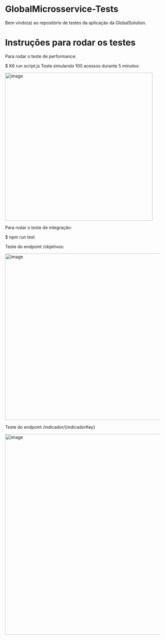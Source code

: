 # GlobalMicrosservice-Tests

Bem vindo(a) ao repositório de testes da aplicação da GlobalSolution.

# Instruções para rodar os testes
Para rodar o teste de performance:

$ K6 run script.js
Teste simulando 100 acessos durante 5 minutos:

<img width="480" alt="image" src="https://github.com/Bruninho20/GlobalMicrosservice-Tests/assets/99261881/2deee7b8-d9ec-488f-8abb-281941e4abd4">

Para rodar o teste de integração:

$ npm run test


Teste do endpoint /objetivos:

<img width="541" alt="image" src="https://github.com/Bruninho20/GlobalMicrosservice-Tests/assets/99261881/a7223900-8c50-4ee2-a3de-731b46d96d76">


Teste do endpoint /indicador/{indicadorKey}

<img width="652" alt="image" src="https://github.com/Bruninho20/GlobalMicrosservice-Tests/assets/99261881/44408d72-2cbc-4dd8-9c16-159350d82951">


